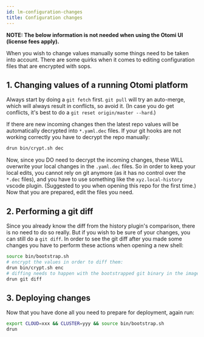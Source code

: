 ```yaml
---
id: lm-configuration-changes
title: Configuration changes
---
```


**NOTE: The below information is not needed when using the Otomi UI (license fees apply).**

When you wish to change values manually some things need to be taken into account. There are some quirks when it comes to editing configuration files that are encrypted with sops.

## 1. Changing values of a running Otomi platform

Always start by doing a `git fetch` first. `git pull` will try an auto-merge, which will always result in conflicts, so avoid it. (In case you do get conflicts, it's best to do a `git reset origin/master --hard`.)

If there are new incoming changes then the latest repo values will be automatically decrypted into `*.yaml.dec` files. If your git hooks are not working correctly you have to decrypt the repo manually:
```bash
drun bin/crypt.sh dec
```

Now, since you DO need to decrypt the incoming changes, these WILL overwrite your local changes in the `.yaml.dec` files. So in order to keep your local edits, you cannot rely on git anymore (as it has no control over the `*.dec` files), and you have to use something like the `xyz.local-history` vscode plugin. (Suggested to you when opening this repo for the first time.)
Now that you are prepared, edit the files you need.

## 2. Performing a git diff

Since you already know the diff from the history plugin's comparison, there is no need to do so really. But if you wish to be sure of your changes, you can still do a `git diff`.
In order to see the git diff after you made some changes you have to perform these actions when opening a new shell:
```bash
source bin/bootstrap.sh
# encrypt the values in order to diff them:
drun bin/crypt.sh enc
# diffing needs to happen with the bootstrapped git binary in the image:
drun git diff
```

## 3. Deploying changes

Now that you have done all you need to prepare for deployment, again run:
```bash
export CLOUD=xxx && CLUSTER=yyy && source bin/bootstrap.sh
drun
``` 